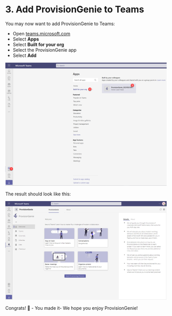 # 3. Add ProvisionGenie to Teams

You may now want to add ProvisionGenie to Teams:

- Open [teams.microsoft.com](https://teams.microsoft.com)
- Select **Apps**
- Select **Built for your org**
- Select the ProvisionGenie app
- Select **Add**

![Add to Teams](../media/deploymentguide/5-addtoteams/AddToTeams.png)

The result should look like this:

![Teams Result](../media/corecomponents/TeamsResult.png)

Congrats! 🧞 - You made it- We hope you enjoy ProvisionGenie!